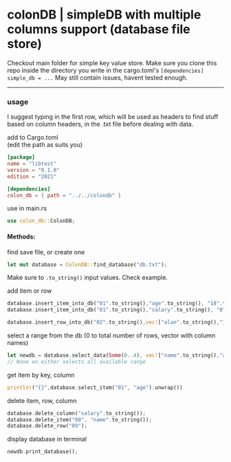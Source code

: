 
# colonDB | simpleDB with multiple columns support (database file store)

Checkout main folder for simple key value store.
Make sure you clone this repo inside the directory you write in the cargo.toml's ``[dependencies]  simple_db = ...``
May still contain issues, havent tested enough.

---
### usage

I suggest typing in the first row, which will be used as headers to find stuff based on column headers, in the .txt file before dealing with data.
<p>
add to Cargo.toml <br>
(edit the path as suits you)
</p>

```toml
[package]
name = "libtest"
version = "0.1.0"
edition = "2021"

[dependencies]
colon_db = { path = "../../colondb" }
```
</p>

<p>
use in main.rs

```rust
use colon_db::ColonDB;
```
</p>


#### Methods:
find save file, or create one
```rust
let mut database = ColonDB::find_database("db.txt");
```
Make sure to ``.to_string()`` input values.
Check example.

add item or row
```rust
database.insert_item_into_db("01".to_string(),"age".to_string(), "18".to_string());
database.insert_item_into_db("01".to_string(),"salary".to_string(), "0".to_string());

database.insert_row_into_db("02".to_string(),vec!["alan".to_string(),"12".to_string(),"23".to_string()]);
```

select a range from the db (0 to total number of rows, vector with column names)
```rust
let newdb = database.select_data(Some(0..4), vec!["name".to_string(),"age".to_string()].into());
// None on either selects all available range
```

get item by key, column
```rust
println!("{}",database.select_item("01", "age").unwrap())
```


delete item, row, column
```rust
database.delete_column("salary".to_string());
database.delete_item("08", "name".to_string());
database.delete_row("09");
```

display database in terminal
```rust
newdb.print_database();
```
